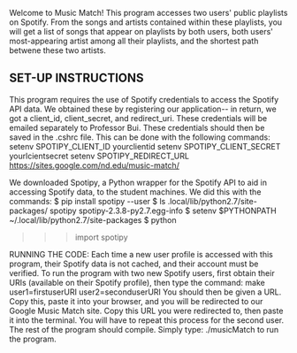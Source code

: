 Welcome to Music Match! This program accesses two users' public playlists on Spotify. From the songs and artists contained within these playlists, you will get a list of songs that appear on playlists by both users, both users' most-appearing artist among all their playlists, and the shortest path betwene these two artists.

SET-UP INSTRUCTIONS
-----------------------------------------------------------
This program requires the use of Spotify credentials to access the Spotify API data. We obtained these by registering our application-- in return, we got a client_id, client_secret, and redirect_uri. These credentials will be emailed separately to Professor Bui. These credentials should then be saved in the .cshrc file. This can be done with the following commands:
setenv SPOTIPY_CLIENT_ID yourclientid
setenv SPOTIPY_CLIENT_SECRET yourlcientsecret
setenv SPOTIPY_REDIRECT_URL https://sites.google.com/nd.edu/music-match/

We downloaded Spotipy, a Python wrapper for the Spotify API to aid in accessing Spotify data, to the student machines. We did this with the commands:
$ pip install spotipy --user
$ ls .local/lib/python2.7/site-packages/
  spotipy spotipy-2.3.8-py2.7.egg-info
$ setenv $PYTHONPATH ~/.local/lib/python2.7/site-packages
$ python
>>> import spotipy

RUNNING THE CODE:
Each time a new user profile is accessed with this program, their Spotify data is not cached, and their account must be verified. To run the program with two new Spotify users, first obtain their URIs (available on their Spotify profile), then type the command:
     make user1=firstuserURI user2=seconduserURI
You should then be given a URL. Copy this, paste it into your browser, and you will be redirected to our Google Music Match site. Copy this URL you were redirected to, then paste it into the terminal. You will have to repeat this process for the second user.
The rest of the program should compile. Simply type: ./musicMatch to run the program. 